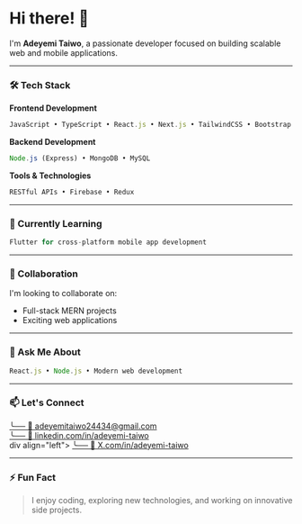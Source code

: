 # Hi there! 👋

I'm **Adeyemi Taiwo**, a passionate developer focused on building scalable web and mobile applications.

---

### 🛠️ Tech Stack

**Frontend Development**
```javascript
JavaScript • TypeScript • React.js • Next.js • TailwindCSS • Bootstrap • SASS • HTML/CSS
```

**Backend Development**
```javascript
Node.js (Express) • MongoDB • MySQL
```

**Tools & Technologies**
```javascript
RESTful APIs • Firebase • Redux
```

---

### 🌱 Currently Learning
```javascript
Flutter for cross-platform mobile app development
```

---

### 👯 Collaboration
I'm looking to collaborate on:
* Full-stack MERN projects
* Exciting web applications

---

### 💬 Ask Me About
```javascript
React.js • Node.js • Modern web development
```

---

### 📫 Let's Connect

<div align="left">
  <a href="mailto:adeyemitaiwo24434@gmail.com">
    ╰── 📧 adeyemitaiwo24434@gmail.com
  </a>
</div>
<div align="left">
  <a href="https://www.linkedin.com/in/adeyemi-taiwo-5892082b0/">
    ╰── 🔗 linkedin.com/in/adeyemi-taiwo
  </a>
</div>
div align="left">
  <a href="[https://www.linkedin.com/in/adeyemi-taiwo-5892082b0/](https://x.com/adeyemiTai4080)">
    ╰── 🔗 X.com/in/adeyemi-taiwo
  </a>
</div>

---

### ⚡ Fun Fact
> I enjoy coding, exploring new technologies, and working on innovative side projects.
